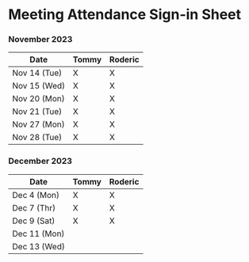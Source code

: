 # Meeting Attendance Sign-in Sheet

### November 2023

| Date        |   Tommy  |  Roderic  |
|-------------|----------|-----------|
| Nov 14 (Tue)|     X    |     X     |
| Nov 15 (Wed)|     X    |     X     |
| Nov 20 (Mon)|     X    |     X     |
| Nov 21 (Tue)|     X    |     X     |
| Nov 27 (Mon)|     X    |     X     |
| Nov 28 (Tue)|     X    |     X     |

### December 2023

| Date        |   Tommy   |  Roderic  |
|-------------|-----------|-----------|
| Dec 4 (Mon) |     X     |    X      |
| Dec 7 (Thr) |     X     |    X      |
| Dec 9 (Sat) |     X     |    X      | 
| Dec 11 (Mon)|           |           |  
| Dec 13 (Wed)|           |           |
